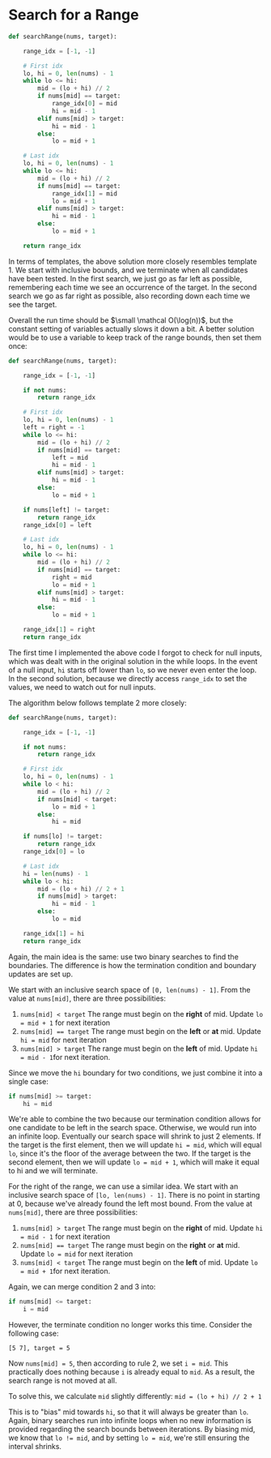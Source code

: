 # Search for a Range

```py
def searchRange(nums, target):

    range_idx = [-1, -1]

    # First idx
    lo, hi = 0, len(nums) - 1
    while lo <= hi:
        mid = (lo + hi) // 2
        if nums[mid] == target:
            range_idx[0] = mid
            hi = mid - 1
        elif nums[mid] > target:
            hi = mid - 1
        else:
            lo = mid + 1

    # Last idx
    lo, hi = 0, len(nums) - 1
    while lo <= hi:
        mid = (lo + hi) // 2
        if nums[mid] == target:
            range_idx[1] = mid
            lo = mid + 1
        elif nums[mid] > target:
            hi = mid - 1
        else:
            lo = mid + 1

    return range_idx
```

In terms of templates, the above solution more closely resembles template 1. We start with inclusive bounds, and we terminate when all candidates have been tested. In the first search, we just go as far left as possible, remembering each time we see an occurrence of the target. In the second search we go as far right as possible, also recording down each time we see the target.

Overall the run time should be $\small \mathcal O(\log(n))$, but the constant setting of variables actually slows it down a bit. A better solution would be to use a variable to keep track of the range bounds, then set them once:

```py
def searchRange(nums, target):

    range_idx = [-1, -1]

    if not nums:
        return range_idx

    # First idx
    lo, hi = 0, len(nums) - 1
    left = right = -1
    while lo <= hi:
        mid = (lo + hi) // 2
        if nums[mid] == target:
            left = mid
            hi = mid - 1
        elif nums[mid] > target:
            hi = mid - 1
        else:
            lo = mid + 1

    if nums[left] != target:
        return range_idx
    range_idx[0] = left

    # Last idx
    lo, hi = 0, len(nums) - 1
    while lo <= hi:
        mid = (lo + hi) // 2
        if nums[mid] == target:
            right = mid
            lo = mid + 1
        elif nums[mid] > target:
            hi = mid - 1
        else:
            lo = mid + 1

    range_idx[1] = right
    return range_idx
```

The first time I implemented the above code I forgot to check for null inputs, which was dealt with in the original solution in the while loops. In the event of a null input, `hi` starts off lower than `lo`, so we never even enter the loop. In the second solution, because we directly access `range_idx` to set the values, we need to watch out for null inputs.

The algorithm below follows template 2 more closely:

```py
def searchRange(nums, target):

    range_idx = [-1, -1]

    if not nums:
        return range_idx

    # First idx
    lo, hi = 0, len(nums) - 1
    while lo < hi:
        mid = (lo + hi) // 2
        if nums[mid] < target:
            lo = mid + 1
        else:
            hi = mid

    if nums[lo] != target:
        return range_idx
    range_idx[0] = lo

    # Last idx
    hi = len(nums) - 1
    while lo < hi:
        mid = (lo + hi) // 2 + 1
        if nums[mid] > target:
            hi = mid - 1
        else:
            lo = mid

    range_idx[1] = hi
    return range_idx
```

Again, the main idea is the same: use two binary searches to find the boundaries. The difference is how the termination condition and boundary updates are set up.

We start with an inclusive search space of `[0, len(nums) - 1]`. From the value at `nums[mid]`, there are three possibilities:

1. `nums[mid] < target`    The range must begin on the **right** of mid. Update `lo = mid + 1` for next iteration
2. `nums[mid] == target`    The range must begin on the **left** or **at** mid. Update `hi = mid` for next iteration
3. `nums[mid] > target`    The range must begin on the **left** of mid. Update `hi = mid - 1`for next iteration.

Since we move the `hi` boundary for two conditions, we just combine it into a single case:

```py
if nums[mid] >= target:
    hi = mid
```

We're able to combine the two because our termination condition allows for one candidate to be left in the search space. Otherwise, we would run into an infinite loop. Eventually our search space will shrink to just 2 elements. If the target is the first element, then we will update `hi = mid`, which will equal `lo`, since it's the floor of the average between the two. If the target is the second element, then we will update `lo = mid + 1`, which will make it equal to hi and we will terminate.

For the right of the range, we can use a similar idea. We start with an inclusive search space of `[lo, len(nums) - 1]`. There is no point in starting at 0, because we've already found the left most bound. From the value at `nums[mid]`, there are three possibilities:

1. `nums[mid] > target`    The range must begin on the **right** of mid. Update `hi = mid - 1` for next iteration
2. `nums[mid] == target`    The range must begin on the **right** or **at** mid. Update `lo = mid` for next iteration
3. `nums[mid] < target`    The range must begin on the **left** of mid. Update `lo = mid + 1`for next iteration.

Again, we can merge condition 2 and 3 into:

```py
if nums[mid] <= target:
    i = mid
```

However, the terminate condition no longer works this time. Consider the following case:

```
[5 7], target = 5
```

Now `nums[mid] = 5`, then according to rule 2, we set `i = mid`. This practically does nothing because `i` is already equal to `mid`. As a result, the search range is not moved at all.

To solve this, we calculate `mid` slightly differently: `mid = (lo + hi) // 2 + 1`

This is to "bias" mid towards `hi`, so that it will always be greater than `lo`. Again, binary searches run into infinite loops when no new information is provided regarding the search bounds between iterations. By biasing mid, we know that `lo != mid`, and by setting `lo = mid`, we're still ensuring the interval shrinks.

